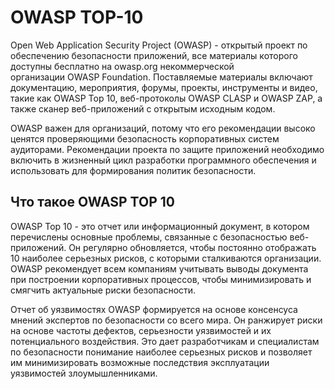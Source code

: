 # OWASP TOP-10

Open Web Application Security Project (OWASP) - открытый проект по обеспечению безопасности приложений, все материалы которого доступны бесплатно на owasp.org некоммерческой организации OWASP Foundation. Поставляемые материалы включают документацию, мероприятия, форумы, проекты, инструменты и видео, такие как OWASP Top 10, веб-протоколы OWASP CLASP и OWASP ZAP, а также сканер веб-приложений с открытым исходным кодом.

OWASP важен для организаций, потому что его рекомендации высоко ценятся проверяющими безопасность корпоративных систем аудиторами. Рекомендации проекта по защите приложений необходимо включить в жизненный цикл разработки программного обеспечения и использовать для формирования политик безопасности.

## Что такое OWASP TOP 10

OWASP Top 10 - это отчет или информационный документ, в котором перечислены основные проблемы, связанные с безопасностью веб-приложений. Он регулярно обновляется, чтобы постоянно отображать 10 наиболее серьезных рисков, с которыми сталкиваются организации. OWASP рекомендует всем компаниям учитывать выводы документа при построении корпоративных процессов, чтобы минимизировать и смягчить актуальные риски безопасности.

Отчет об уязвимостях OWASP формируется на основе консенсуса мнений экспертов по безопасности со всего мира. Он ранжирует риски на основе частоты дефектов, серьезности уязвимостей и их потенциального воздействия. Это дает разработчикам и специалистам по безопасности понимание наиболее серьезных рисков и позволяет им минимизировать возможные последствия эксплуатации уязвимостей злоумышленниками.
